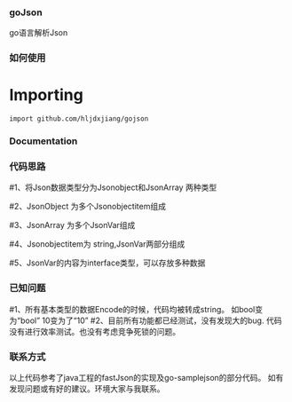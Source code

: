 ### goJson

go语言解析Json

### 如何使用  
# Importing

    import github.com/hljdxjiang/gojson

### Documentation

### 代码思路

#1、将Json数据类型分为Jsonobject和JsonArray 两种类型

#2、JsonObject 为多个Jsonobjectitem组成

#3、JsonArray 为多个JsonVar组成

#4、Jsonobjectitem为 string,JsonVar两部分组成

#5、JsonVar的内容为interface类型，可以存放多种数据

### 已知问题
#1、所有基本类型的数据Encode的时候，代码均被转成string。
    如bool变为“bool” 10变为了“10”
#2、目前所有功能都已经测试，没有发现大的bug.
代码没有进行效率测试。也没有考虑竞争死锁的问题。

### 联系方式
以上代码参考了java工程的fastJson的实现及go-samplejson的部分代码。
如有发现问题或有好的建议。环境大家与我联系。

